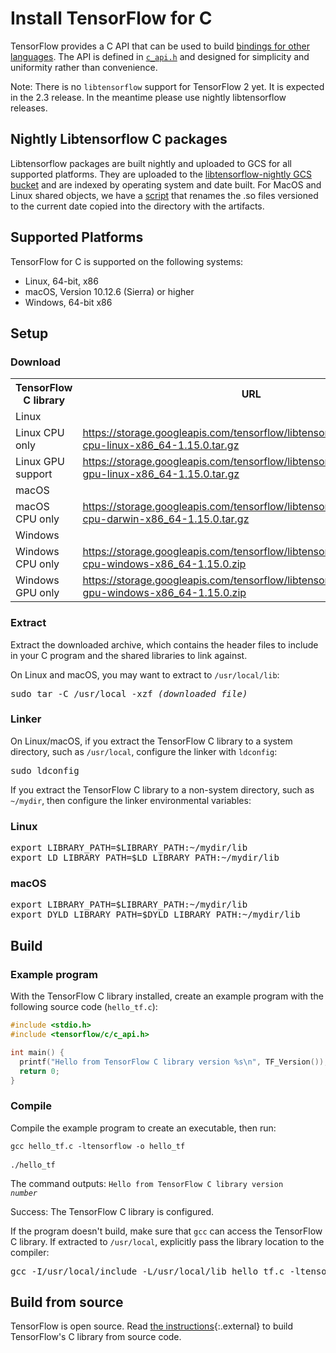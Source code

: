 # Install TensorFlow for C

TensorFlow provides a C API that can be used to build
[bindings for other languages](../extend/language_bindings.md). The API is defined in
<a href="https://github.com/tensorflow/tensorflow/blob/master/tensorflow/c/c_api.h" class="external"><code>c_api.h</code></a>
and designed for simplicity and uniformity rather than convenience.

Note: There is no `libtensorflow` support for TensorFlow 2 yet. It is expected
in the 2.3 release. In the meantime please use nightly libtensorflow releases.

## Nightly Libtensorflow C packages

Libtensorflow packages are built nightly and uploaded to GCS for all supported
platforms. They are uploaded to the
[libtensorflow-nightly GCS bucket](https://storage.googleapis.com/libtensorflow-nightly)
and are indexed by operating system and date built. For MacOS and Linux shared
objects, we have a
[script](https://github.com/tensorflow/tensorflow/blob/master/tensorflow/tools/ci_build/builds/libtensorflow_nightly_symlink.sh)
that renames the .so files versioned to the current date copied into the
directory with the artifacts.

## Supported Platforms

TensorFlow for C is supported on the following systems:

* Linux, 64-bit, x86
* macOS, Version 10.12.6 (Sierra) or higher
* Windows, 64-bit x86

## Setup

### Download

<table>
  <tr><th>TensorFlow C library</th><th>URL</th></tr>
  <tr class="alt"><td colspan="2">Linux</td></tr>
  <tr>
    <td>Linux CPU only</td>
    <td class="devsite-click-to-copy"><a href="https://storage.googleapis.com/tensorflow/libtensorflow/libtensorflow-cpu-linux-x86_64-1.15.0.tar.gz">https://storage.googleapis.com/tensorflow/libtensorflow/libtensorflow-cpu-linux-x86_64-1.15.0.tar.gz</a></td>
  </tr>
  <tr>
    <td>Linux GPU support</td>
    <td class="devsite-click-to-copy"><a href="https://storage.googleapis.com/tensorflow/libtensorflow/libtensorflow-gpu-linux-x86_64-1.15.0.tar.gz">https://storage.googleapis.com/tensorflow/libtensorflow/libtensorflow-gpu-linux-x86_64-1.15.0.tar.gz</a></td>
  </tr>
  <tr class="alt"><td colspan="2">macOS</td></tr>
  <tr>
    <td>macOS CPU only</td>
    <td class="devsite-click-to-copy"><a href="https://storage.googleapis.com/tensorflow/libtensorflow/libtensorflow-cpu-darwin-x86_64-1.15.0.tar.gz">https://storage.googleapis.com/tensorflow/libtensorflow/libtensorflow-cpu-darwin-x86_64-1.15.0.tar.gz</a></td>
  </tr>
  <tr class="alt"><td colspan="2">Windows</td></tr>
  <tr>
    <td>Windows CPU only</td>
    <td class="devsite-click-to-copy"><a href="https://storage.googleapis.com/tensorflow/libtensorflow/libtensorflow-cpu-windows-x86_64-1.15.0.zip">https://storage.googleapis.com/tensorflow/libtensorflow/libtensorflow-cpu-windows-x86_64-1.15.0.zip</a></td>
  </tr>
  <tr>
    <td>Windows GPU only</td>
    <td class="devsite-click-to-copy"><a href="https://storage.googleapis.com/tensorflow/libtensorflow/libtensorflow-gpu-windows-x86_64-1.15.0.zip">https://storage.googleapis.com/tensorflow/libtensorflow/libtensorflow-gpu-windows-x86_64-1.15.0.zip</a></td>
  </tr>
</table>

### Extract

Extract the downloaded archive, which contains the header files to include in
your C program and the shared libraries to link against.

On Linux and macOS, you may want to extract to `/usr/local/lib`:

<pre class="devsite-terminal devsite-click-to-copy">
sudo tar -C /usr/local -xzf <var>(downloaded file)</var>
</pre>

### Linker

On Linux/macOS, if you extract the TensorFlow C library to a system directory,
such as `/usr/local`, configure the linker with `ldconfig`:

<pre class="devsite-terminal devsite-click-to-copy">
sudo ldconfig
</pre>

If you extract the TensorFlow C library to a non-system directory, such as
`~/mydir`, then configure the linker environmental variables:

<div class="ds-selector-tabs">
<section>
<h3>Linux</h3>
<pre class="prettyprint lang-bsh">
export LIBRARY_PATH=$LIBRARY_PATH:~/mydir/lib
export LD_LIBRARY_PATH=$LD_LIBRARY_PATH:~/mydir/lib
</pre>
</section>
<section>
<h3>macOS</h3>
<pre class="prettyprint lang-bsh">
export LIBRARY_PATH=$LIBRARY_PATH:~/mydir/lib
export DYLD_LIBRARY_PATH=$DYLD_LIBRARY_PATH:~/mydir/lib
</pre>
</section>
</div><!--/ds-selector-tabs-->


## Build

### Example program

With the TensorFlow C library installed, create an example program with the
following source code (`hello_tf.c`):

```c
#include <stdio.h>
#include <tensorflow/c/c_api.h>

int main() {
  printf("Hello from TensorFlow C library version %s\n", TF_Version());
  return 0;
}
```

### Compile

Compile the example program to create an executable, then run:

<pre class="prettyprint lang-bsh">
<code class="devsite-terminal">gcc hello_tf.c -ltensorflow -o hello_tf</code>

<code class="devsite-terminal">./hello_tf</code>
</pre>

The command outputs: <code>Hello from TensorFlow C library version <em>number</em></code>

Success: The TensorFlow C library is configured.

If the program doesn't build, make sure that `gcc` can access the TensorFlow C
library. If extracted to `/usr/local`, explicitly pass the library location to
the compiler:

<pre class="devsite-terminal devsite-click-to-copy">
gcc -I/usr/local/include -L/usr/local/lib hello_tf.c -ltensorflow -o hello_tf
</pre>


## Build from source

TensorFlow is open source. Read
[the instructions](https://github.com/tensorflow/tensorflow/blob/master/tensorflow/tools/lib_package/README.md){:.external}
to build TensorFlow's C library from source code.
